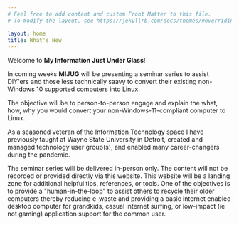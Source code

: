 ```yaml
---
# Feel free to add content and custom Front Matter to this file.
# To modify the layout, see https://jekyllrb.com/docs/themes/#overriding-theme-defaults

layout: home
title: What's New
---
```


Welcome to **My Information Just Under Glass**!

In coming weeks **MIJUG** will be presenting a seminar series to assist DIY'ers and those less technically saavy to convert their existing non-Windows 10 supported computers into Linux.

The objective will be to person-to-person engage and explain the what, how, why you would convert your non-Windows-11-compliant computer to Linux.

As a seasoned veteran of the Information Technology space I have previously taught at Wayne State University in Detroit, created and managed technology user group(s), and enabled many career-changers during the pandemic.

The seminar series will be delivered in-person only. The content will not be recorded or provided directly via this website. This website will be a landing zone for additional helpful tips, references, or tools. One of the objectives is to provide a "human-in-the-loop" to assist others to recycle their older computers thereby reducing e-waste and providing a basic internet enabled desktop computer for grandkids, casual internet surfing, or low-impact (ie not gaming) application support for the common user.

